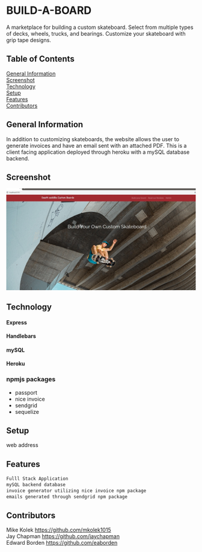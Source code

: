 # **BUILD-A-BOARD**

A marketplace for building a custom skateboard.  Select from multiple types of decks, wheels, trucks, and bearings.  Customize your skateboard with grip tape designs.


## Table of Contents
[General Information](#generalinformation) \
[Screenshot](#screenshot) \
[Technology](#technology) \
[Setup](#setup) \
[Features](#features) \
[Contributors](#contributors)

## General Information
In addition to customizing skateboards, the website allows the user to generate invoices and have an email sent with an attached PDF.  This is a client facing application deployed through heroku with a mySQL database backend.

## Screenshot
![screenshot](./public/img/screenshot2.png)


## Technology
#### Express
#### Handlebars
#### mySQL
#### Heroku

### npmjs packages
- passport
- nice invoice
- sendgrid
- sequelize

## Setup
web address

## Features
    Fulll Stack Application
    mySQL backend database
    invoice generator utilizing nice invoice npm package
    emails generated through sendgrid npm package

## Contributors
Mike Kolek  https://github.com/mkolek1015 \
Jay Chapman https://github.com/jaychapman \
Edward Borden https://github.com/eaborden
